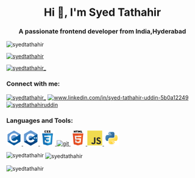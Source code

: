 <h1 align="center">Hi 👋, I'm Syed Tathahir</h1>
<h3 align="center">A passionate frontend developer from India,Hyderabad</h3>

<p align="left"> <img src="https://komarev.com/ghpvc/?username=syedtathahir&label=Profile%20views&color=0e75b6&style=flat" alt="syedtathahir" /> </p>

<p align="left"> <a href="https://github.com/ryo-ma/github-profile-trophy"><img src="https://github-profile-trophy.vercel.app/?username=syedtathahir" alt="syedtathahir" /></a> </p>

<p align="left"> <a href="https://twitter.com/syedtathahir_" target="blank"><img src="https://img.shields.io/twitter/follow/syedtathahir_?logo=twitter&style=for-the-badge" alt="syedtathahir_" /></a> </p>

<h3 align="left">Connect with me:</h3>
<p align="left">
<a href="https://twitter.com/syedtathahir_" target="blank"><img align="center" src="https://raw.githubusercontent.com/rahuldkjain/github-profile-readme-generator/master/src/images/icons/Social/twitter.svg" alt="syedtathahir_" height="30" width="40" /></a>
<a href="https://linkedin.com/in/www.linkedin.com/in/syed-tathahir-uddin-5b0a12249" target="blank"><img align="center" src="https://raw.githubusercontent.com/rahuldkjain/github-profile-readme-generator/master/src/images/icons/Social/linked-in-alt.svg" alt="www.linkedin.com/in/syed-tathahir-uddin-5b0a12249" height="30" width="40" /></a>
<a href="https://www.leetcode.com/syedtathahiruddin" target="blank"><img align="center" src="https://raw.githubusercontent.com/rahuldkjain/github-profile-readme-generator/master/src/images/icons/Social/leet-code.svg" alt="syedtathahiruddin" height="30" width="40" /></a>
</p>

<h3 align="left">Languages and Tools:</h3>
<p align="left"> <a href="https://www.cprogramming.com/" target="_blank" rel="noreferrer"> <img src="https://raw.githubusercontent.com/devicons/devicon/master/icons/c/c-original.svg" alt="c" width="40" height="40"/> </a> <a href="https://www.w3schools.com/cpp/" target="_blank" rel="noreferrer"> <img src="https://raw.githubusercontent.com/devicons/devicon/master/icons/cplusplus/cplusplus-original.svg" alt="cplusplus" width="40" height="40"/> </a> <a href="https://www.w3schools.com/css/" target="_blank" rel="noreferrer"> <img src="https://raw.githubusercontent.com/devicons/devicon/master/icons/css3/css3-original-wordmark.svg" alt="css3" width="40" height="40"/> </a> <a href="https://git-scm.com/" target="_blank" rel="noreferrer"> <img src="https://www.vectorlogo.zone/logos/git-scm/git-scm-icon.svg" alt="git" width="40" height="40"/> </a> <a href="https://www.w3.org/html/" target="_blank" rel="noreferrer"> <img src="https://raw.githubusercontent.com/devicons/devicon/master/icons/html5/html5-original-wordmark.svg" alt="html5" width="40" height="40"/> </a> <a href="https://developer.mozilla.org/en-US/docs/Web/JavaScript" target="_blank" rel="noreferrer"> <img src="https://raw.githubusercontent.com/devicons/devicon/master/icons/javascript/javascript-original.svg" alt="javascript" width="40" height="40"/> </a> <a href="https://www.python.org" target="_blank" rel="noreferrer"> <img src="https://raw.githubusercontent.com/devicons/devicon/master/icons/python/python-original.svg" alt="python" width="40" height="40"/> </a> </p>

<p><img align="left" src="https://github-readme-stats.vercel.app/api/top-langs?username=syedtathahir&show_icons=true&locale=en&layout=compact" alt="syedtathahir" /></p>

<p>&nbsp;<img align="center" src="https://github-readme-stats.vercel.app/api?username=syedtathahir&show_icons=true&locale=en" alt="syedtathahir" /></p>

<p><img align="center" src="https://github-readme-streak-stats.herokuapp.com/?user=syedtathahir&" alt="syedtathahir" /></p>

